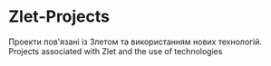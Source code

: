 # Zlet-Projects
Проекти пов'язані із Злетом та використанням нових технологій.  Projects associated with Zlet and the use of technologies
